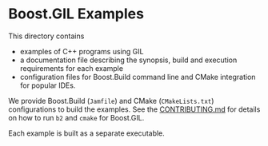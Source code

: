 # Boost.GIL Examples

This directory contains

- examples of C++ programs using GIL
- a documentation file describing the synopsis, build and execution requirements for each example
- configuration files for Boost.Build command line and CMake integration for popular IDEs.

We provide Boost.Build (`Jamfile`) and CMake (`CMakeLists.txt`)
configurations to build the examples.
See the [CONTRIBUTING.md](../CONTRIBUTING.md)
for details on how to run `b2` and `cmake` for Boost.GIL.

Each example is built as a separate executable.
